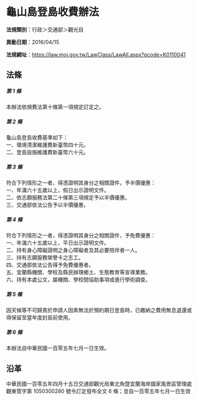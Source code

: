 # 龜山島登島收費辦法




**法規類別**：行政＞交通部＞觀光目

**異動日期**：2016/04/15  

**法規網址**：https://law.moj.gov.tw/LawClass/LawAll.aspx?pcode=K0110041



## 法條
##### 第 1 條
本辦法依規費法第十條第一項規定訂定之。

##### 第 2 條
龜山島登島收費基準如下：  
一、環境清潔維護費新臺幣四十元。  
二、登島設施維護費新臺幣六十元。

##### 第 3 條
符合下列情形之一者，得憑證明其身分之相關證件，予半價優惠：  
一、年滿六十五歲以上，假日出示證明文件。  
二、依志願服務法第二十條第三項規定予以半價優惠。  
三、交通部依法公告予以半價優惠。

##### 第 4 條
符合下列情形之一者，得憑證明其身分之相關證件，予免費優惠：  
一、年滿六十五歲以上，平日出示證明文件。  
二、持有身心障礙證明之身心障礙者及其必要陪伴者一人。  
三、持有志願服務榮譽卡之志工。  
四、交通部依法公告得予免費優惠者。  
五、宜蘭縣機關、學校及縣民辦理鄉土、生態教育等宣導業務。  
六、持有本處公文，屬機關、學校間協助事項或進行學術調查。

##### 第 5 條
因天候等不可歸責於申請人因素無法於預約期日登島時，已繳納之費用無息退還或得保留至當年度封島前使用。

##### 第 6 條
本辦法自中華民國一百零五年七月一日生效。

## 沿革
中華民國一百零五年四月十五日交通部觀光局東北角暨宜蘭海岸國家風景區管理處觀東管字第 1050300280 號令訂定發布全文 6  條；並自一百零五年七月一日生效
